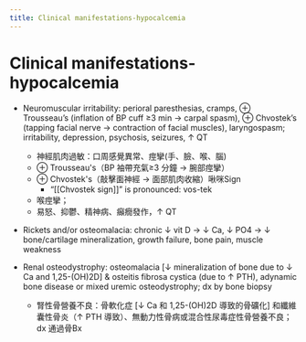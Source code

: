 ```yaml
---
title: Clinical manifestations-hypocalcemia
---
```

# Clinical manifestations-hypocalcemia

* Neuromuscular irritability: perioral paresthesias, cramps, ⊕ Trousseau’s (inflation of BP cuff ≥3 min → carpal spasm), ⊕ Chvostek’s (tapping facial nerve → contraction of facial muscles), laryngospasm; irritability, depression, psychosis, seizures, ↑ QT

	* 神經肌肉過敏：口周感覺異常、痙攣(手、臉、喉、腦)
	* ⊕ Trousseau's（BP 袖帶充氣≥3 分鐘 → 腕部痙攣）
	* ⊕ Chvostek's（敲擊面神經 → 面部肌肉收縮）啾咪Sign
		* “[[Chvostek sign]]” is pronounced: vos-tek
	* 喉痙攣；
	* 易怒、抑鬱、精神病、癲癇發作，↑ QT

* Rickets and/or osteomalacia: chronic ↓ vit D → ↓ Ca, ↓ PO4 → ↓ bone/cartilage mineralization, growth failure, bone pain, muscle weakness
* Renal osteodystrophy: osteomalacia [↓ mineralization of bone due to ↓ Ca and 1,25-(OH)2D] & osteitis fibrosa cystica (due to ↑ PTH), adynamic bone disease or mixed uremic osteodystrophy; dx by bone biopsy
	* 腎性骨營養不良：骨軟化症 [↓ Ca 和 1,25-(OH)2D 導致的骨礦化] 和纖維囊性骨炎（↑ PTH 導致）、無動力性骨病或混合性尿毒症性骨營養不良； dx 通過骨Bx
